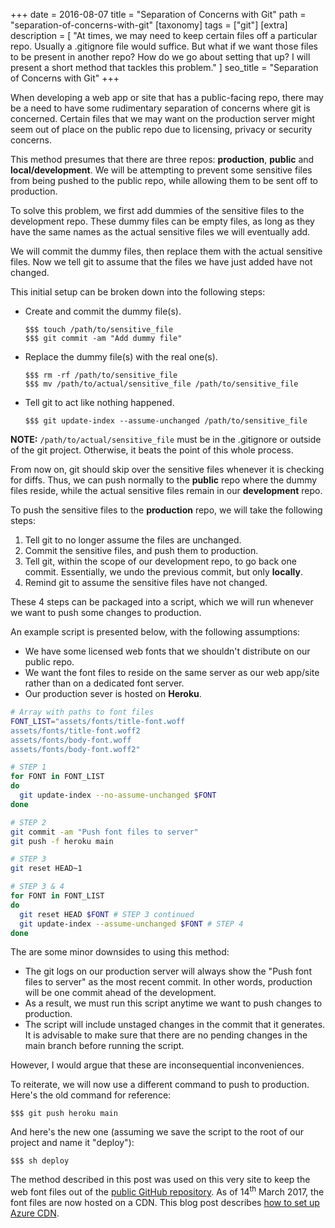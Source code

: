 +++
date = 2016-08-07
title = "Separation of Concerns with&nbsp;Git"
path = "separation-of-concerns-with-git"
[taxonomy]
tags = ["git"]
[extra]
description = [
  "At times, we may need to keep certain files off a particular repo. Usually a .gitignore file would suffice. But what if we want those files to be present in another repo? How do we go about setting that up? I will present a short method that tackles this problem."
]
seo_title = "Separation of Concerns with&nbsp;Git"
+++

When developing a web app or site that has a public-facing repo, there may be a need to have some rudimentary separation of concerns where git is concerned. Certain files that we may want on the production server might seem out of place on the public repo due to licensing, privacy or security concerns.

This method presumes that there are three repos: __production__, __public__ and __local/development__. We will be attempting to prevent some sensitive files from being pushed to the public repo, while allowing them to be sent off to production.

To solve this problem, we first add dummies of the sensitive files to the development repo. These dummy files can be empty files, as long as they have the same names as the actual sensitive files we will eventually add.

We will commit the dummy files, then replace them with the actual sensitive files. Now we tell git to assume that the files we have just added have not changed.

This initial setup can be broken down into the following steps:

- Create and commit the dummy file(s).
  ```
  $$$ touch /path/to/sensitive_file
  $$$ git commit -am "Add dummy file"
  ```

- Replace the dummy file(s) with the real one(s).
  ```
  $$$ rm -rf /path/to/sensitive_file
  $$$ mv /path/to/actual/sensitive_file /path/to/sensitive_file
  ```

- Tell git to act like nothing happened.
  ```
  $$$ git update-index --assume-unchanged /path/to/sensitive_file
  ```

__NOTE:__ `/path/to/actual/sensitive_file` must be in the .gitignore or outside of the git project. Otherwise, it beats the point of this whole process.

From now on, git should skip over the sensitive files whenever it is checking for diffs. Thus, we can push normally to the __public__ repo where the dummy files reside, while the actual sensitive files remain in our __development__ repo.

To push the sensitive files to the __production__ repo, we will take the following steps:

1. Tell git to no longer assume the files are unchanged.
2. Commit the sensitive files, and push them to production.
3. Tell git, within the scope of our development repo, to go back one commit. Essentially, we undo the previous commit, but only __locally__.
4. Remind git to assume the sensitive files have not changed.

These 4 steps can be packaged into a script, which we will run whenever we want to push some changes to production.

An example script is presented below, with the following assumptions:

- We have some licensed web fonts that we shouldn't distribute on our public repo.
- We want the font files to reside on the same server as our web app/site rather than on a dedicated font server.
- Our production sever is hosted on __Heroku__.

```bash
# Array with paths to font files
FONT_LIST="assets/fonts/title-font.woff
assets/fonts/title-font.woff2
assets/fonts/body-font.woff
assets/fonts/body-font.woff2"

# STEP 1
for FONT in FONT_LIST
do
  git update-index --no-assume-unchanged $FONT
done

# STEP 2
git commit -am "Push font files to server"
git push -f heroku main

# STEP 3
git reset HEAD~1

# STEP 3 & 4
for FONT in FONT_LIST
do
  git reset HEAD $FONT # STEP 3 continued
  git update-index --assume-unchanged $FONT # STEP 4
done
```

The are some minor downsides to using this method:

- The git logs on our production server will always show the "Push font files to server" as the most recent commit. In other words, production will be one commit ahead of the development.
- As a result, we must run this script anytime we want to push changes to production.
- The script will include unstaged changes in the commit that it generates. It is advisable to make sure that there are no pending changes in the main branch before running the script.

However, I would argue that these are inconsequential inconveniences.

To reiterate, we will now use a different command to push to production. Here's the old command for reference:

```
$$$ git push heroku main
```

And here's the new one (assuming we save the script to the root of our project and name it "deploy"):

```
$$$ sh deploy
```

The method described in this post was used on this very site to keep the web font files out of the [public GitHub repository][1]. As of 14<sup>th</sup> March 2017, the font files are now hosted on a CDN. This blog post describes [how to set up Azure CDN][2].

[1]: https://github.com/Croccifixio/blog
[2]: /blog/2017/setting-up-azure-cdn.html
